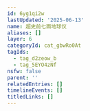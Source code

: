 ```yaml
---
id: 6yg1qi2w
lastUpdated: '2025-06-13'
name: 超史前七面地球仪
aliases: []
layer: 6
categoryId: cat_gbwRo0At
tagIds:
  - tag_d2zeow_b
  - tag_5EYO4zNf
nsfw: false
parent: ''
relatedEntries: []
timelineEvents: []
titledLinks: []
---
```


